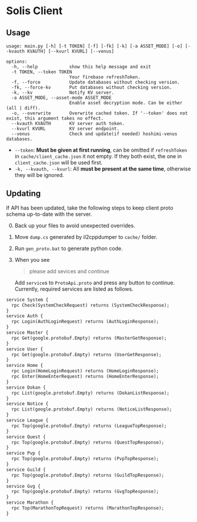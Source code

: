 # Solis Client

## Usage

```text
usage: main.py [-h] [-t TOKEN] [-f] [-fk] [-k] [-a ASSET_MODE] [-o] [--kvauth KVAUTH] [--kvurl KVURL] [--venus]

options:
  -h, --help            show this help message and exit
  -t TOKEN, --token TOKEN
                        Your firebase refreshToken.
  -f, --force           Update databases without checking version.
  -fk, --force-kv       Put databases without checking version.
  -k, --kv              Notify KV server.
  -a ASSET_MODE, --asset-mode ASSET_MODE
                        Enable asset decryption mode. Can be either (all | diff).
  -o, --overwrite       Overwrite cached token. If '--token' does not exist, this argument takes no effect.
  --kvauth KVAUTH       KV server auth token.
  --kvurl KVURL         KV server endpoint.
  --venus               Check and update(if needed) hoshimi-venus databases.
```

- `--token`: **Must be given at first running**, can be omitted if `refreshToken` in `cache/client_cache.json` it not empty. If they both exist, the one in `client_cache.json` will be used first.
- `-k, --kvauth, --kvurl`: All **must be present at the same time**, otherwise they will be ignored.

## Updating

If API has been updated, take the following steps to keep client proto schema up-to-date with the server.

0. Back up your files to avoid unexpected overrides.

1. Move `dump.cs` generated by il2cppdumper to `cache/` folder.

2. Run `gen_proto.bat` to generate python code.

3. When you see 

    > please add sevices and continue
    
    Add `service`s to `ProtoApi.proto` and press any button to continue. Currently, required services are listed as follows.

```protobuf
service System {
  rpc Check(SystemCheckRequest) returns (SystemCheckResponse);
}
service Auth {
  rpc Login(AuthLoginRequest) returns (AuthLoginResponse);
}
service Master {
  rpc Get(google.protobuf.Empty) returns (MasterGetResponse);
}
service User {
  rpc Get(google.protobuf.Empty) returns (UserGetResponse);
}
service Home {
  rpc Login(HomeLoginRequest) returns (HomeLoginResponse);
  rpc Enter(HomeEnterRequest) returns (HomeEnterResponse);
}
service Dokan {
  rpc List(google.protobuf.Empty) returns (DokanListResponse);
}
service Notice {
  rpc List(google.protobuf.Empty) returns (NoticeListResponse);
}
service League {
  rpc Top(google.protobuf.Empty) returns (LeagueTopResponse);
}
service Quest {
  rpc Top(google.protobuf.Empty) returns (QuestTopResponse);
}
service Pvp {
  rpc Top(google.protobuf.Empty) returns (PvpTopResponse);
}
service Guild {
  rpc Top(google.protobuf.Empty) returns (GuildTopResponse);
}
service Gvg {
  rpc Top(google.protobuf.Empty) returns (GvgTopResponse);
}
service Marathon {
  rpc Top(MarathonTopRequest) returns (MarathonTopResponse);
}
```
